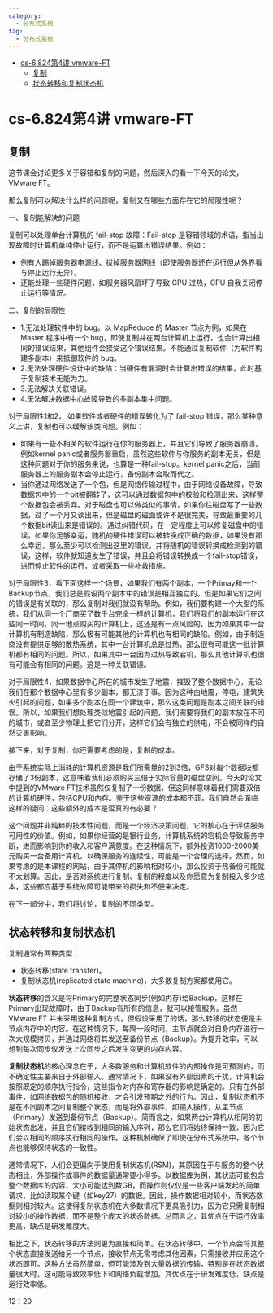 ```yaml
---
category: 
  - 分布式系统
tag:
  - 分布式系统
---
```

- [cs-6.824第4讲 vmware-FT](#cs-6824第4讲-vmware-ft)
  - [复制](#复制)
  - [状态转移和复制状态机](#状态转移和复制状态机)

# cs-6.824第4讲 vmware-FT

## 复制

这节课会讨论更多关于容错和复制的问题，然后深入的看一下今天的论文，VMware FT。

那么复制可以解决什么样的问题呢，复制又在哪些方面存在它的局限性呢？

一、复制能解决的问题

复制可以处理单台计算机的 fail-stop 故障：Fail-stop 是容错领域的术语，指当出现故障时计算机单纯停止运行，而不是运算出错误结果。例如：
- 例有人踢掉服务器电源线、拔掉服务器网线（即使服务器还在运行但从外界看与停止运行无异）。
- 还能处理一些硬件问题，如服务器风扇坏了导致 CPU 过热，CPU 自我关闭停止运行等情况。

二、复制的局限性

- 1.无法处理软件中的 bug。以 MapReduce 的 Master 节点为例，如果在 Master 程序中有一个 bug，即使复制并在两台计算机上运行，也会计算出相同的错误结果，其他组件会接受这个错误结果。不能通过复制软件（为软件构建多副本）来抵御软件的 bug。
- 2.无法处理硬件设计中的缺陷：当硬件有漏洞时会计算出错误的结果，此时基于复制技术无能为力。
- 3.无法解决关联错误。
- 4.无法解决数据中心故障导致的多副本集中问题。

对于局限性1和2， 如果软件或者硬件的错误转化为了 fail-stop 错误，那么某种意义上讲，复制也可以缓解该类问题。例如：
- 如果有一些不相关的软件运行在你的服务器上，并且它们导致了服务器崩溃，例如kernel panic或者服务器重启，虽然这些软件与你服务的副本无关，但是这种问题对于你的服务来说，也算是一种fail-stop。kernel panic之后，当前服务器上的服务副本会停止运行，备份副本会取而代之。
- 当你通过网络发送了一个包，但是网络传输过程中，由于网络设备故障，导致数据包中的一个bit被翻转了，这可以通过数据包中的校验和检测出来，这样整个数据包会被丢弃。对于磁盘也可以做类似的事情，如果你往磁盘写了一些数据，过了一个月又读出来，但是磁盘的磁面或许不是很完美，导致最重要的几个数据bit读出来是错误的。通过纠错代码，在一定程度上可以修复磁盘中的错误，如果你足够幸运，随机的硬件错误可以被转换成正确的数据，如果没有那么幸运，那么至少可以检测出这里的错误，并将随机的错误转换成检测到的错误，这样，软件就知道发生了错误，并且会将错误转换成一个fail-stop错误，进而停止软件的运行，或者采取一些补救措施。

对于局限性3，看下面这样一个场景，如果我们有两个副本，一个Primay和一个Backup节点，我们总是假设两个副本中的错误是相互独立的。但是如果它们之间的错误是有关联的，那么复制对我们就没有帮助。例如，我们要构建一个大型的系统，我们从同一个厂商买了数千台完全一样的计算机，我们将我们的副本运行在这些同一时间，同一地点购买的计算机上，这还是有一点风险的。因为如果其中一台计算机有制造缺陷，那么极有可能其他的计算机也有相同的缺陷。例如，由于制造商没有提供足够的散热系统，其中一台计算机总是过热，那么很有可能这一批计算机都有相同的问题。所以，如果其中一台因为过热导致宕机，那么其他计算机也很有可能会有相同的问题。这是一种关联错误。

对于局限性4，如果数据中心所在的城市发生了地震，摧毁了整个数据中心，无论我们在那个数据中心里有多少副本，都无济于事。因为这种由地震，停电，建筑失火引起的问题，如果多个副本在同一个建筑中，那么这类问题是副本之间关联的错误。所以，如果我们想处理类似地震引起的问题，我们需要将我们的副本放在不同的城市，或者至少物理上把它们分开，这样它们会有独立的供电，不会被同样的自然灾害影响。

接下来，对于复制，你还需要考虑的是，复制的成本。

由于系统实际上消耗的计算机资源是我们所需量的2到3倍，GFS对每个数据块都存储了3份副本，这意味着我们必须购买三倍于实际容量的磁盘空间。今天的论文中提到的VMware FT技术虽然仅复制了一份数据，但这同样意味着我们需要双倍的计算机硬件，包括CPU和内存。鉴于这些资源的成本都不菲，我们自然会面临这样的疑问：这些额外的成本是否真的有必要？

这个问题并非纯粹的技术性问题，而是一个经济决策问题，它的核心在于评估服务可用性的价值。例如，如果你经营的是银行业务，计算机系统的宕机会导致服务中断，进而影响到你的收入和客户满意度。在这种情况下，额外投资1000-2000美元购买一台备用计算机，以确保服务的连续性，可能是一个合理的选择。然而，如果考虑的是本课程的网站，由于其停机的影响相对较小，那么投资于热备份可能就不太划算。因此，是否对系统进行复制、复制的程度以及你愿意为复制投入多少成本，这些都应基于系统故障可能带来的损失和不便来决定。

在下一部分中，我们将讨论，复制的不同类型。

## 状态转移和复制状态机

复制通常有两种类型：
- 状态转移(state transfer)。
- 复制状态机(replicated state machine)，大多数复制方案都使用它。

**状态转移**的含义是将Primary的完整状态同步(例如内存)给Backup，这样在Primary出现故障时，由于Backup有所有的信息，就可以接管服务。虽然 VMware FT 并未采用这种复制方式，但假设采用了的话，那么转移的状态便是主节点内存中的内容。在这种情况下，每隔一段时间，主节点就会对自身内存进行一次大规模拷贝，并通过网络将其发送至备份节点（Backup）。为提升效率，可以想到每次同步仅发送上次同步之后发生变更的内存内容。

**复制状态机**的核心理念在于，大多数服务和计算机软件的内部操作是可预测的，而不确定性主要来自于外部输入。通常情况下，如果没有外部因素的干扰，计算机会按照既定的顺序执行指令，这些指令对内存和寄存器的影响是确定的。只有在外部事件，如网络数据包的随机接收，才会引发预期之外的行为。因此，复制状态机不是在不同副本之间复制整个状态，而是将外部事件，如输入操作，从主节点（Primary）发送到备份节点（Backup）。简而言之，如果两台计算机从相同的初始状态出发，并且它们接收到相同的输入序列，那么它们将始终保持一致，因为它们会以相同的顺序执行相同的操作。这种机制确保了即使在分布式系统中，各个节点也能够保持状态的一致性。

通常情况下，人们会更偏向于使用复制状态机(RSM)，其原因在于与服务的整个状态相比，外部操作或事件的数据量通常要小得多。以数据库为例，其状态可能包含整个数据库的内容，大小可能达到数GB，而操作则仅仅是一些客户端发起的简单请求，比如读取某个键（如key27）的数据。因此，操作数据相对较小，而状态数据则相对较大。这使得复制状态机在大多数情况下更具吸引力，因为它只需复制相对较小的操作数据，而不是整个庞大的状态数据。总而言之，其优点在于运行效率更高，缺点是研发难度大。

相比之下，状态转移的方法则更为直接和简单。在状态转移中，一个节点会将其整个状态直接发送给另一个节点，接收节点无需考虑其他因素，只需接收并应用这个状态即可。这种方法虽然简单，但可能涉及到大量数据的传输，特别是在状态数据量很大时，这可能导致效率低下和网络负载增加。其优点在于研发难度低，缺点是运行效率低。

12：20
